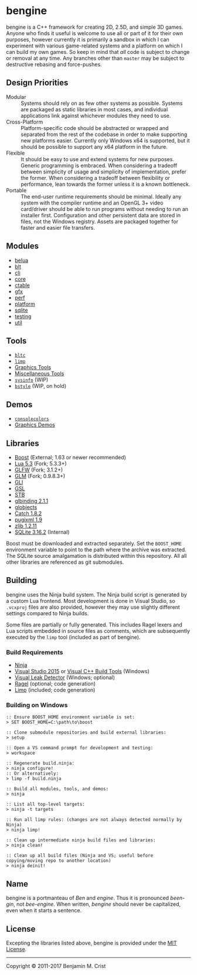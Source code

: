 # bengine
bengine is a C++ framework for creating 2D, 2.5D, and simple 3D games.  Anyone
who finds it useful is welcome to use all or part of it for their own purposes,
however currently it is primarily a sandbox in which I can experiment with
various game-related systems and a platform on which I can build my own games.
So keep in mind that *all* code is subject to change or removal at any time.
Any branches other than `master` may be subject to destructive rebasing and
force-pushes.


## Design Priorities
<dl>
   <dt>Modular</dt>
      <dd>Systems should rely on as few other systems as possible.  Systems are
          packaged as static libraries in most cases, and individual
          applications link against whichever modules they need to use.</dd>
   <dt>Cross-Platform</dt>
      <dd>Platform-specific code should be abstracted or wrapped and separated
          from the rest of the codebase in order to make supporting new
          platforms easier.  Currently only Windows x64 is supported, but it
          should be possible to support any x64 platform in the future.</dd>
   <dt>Flexible</dt>
      <dd>It should be easy to use and extend systems for new purposes.  Generic
          programming is embraced.  When considering a tradeoff between
          simplicity of usage and simplicity of implementation, prefer the
          former.  When considering a tradeoff between flexibility or
          performance, lean towards the former unless it is a known
          bottleneck.</dd>
   <dt>Portable</dt>
      <dd>The end-user runtime requirements should be minimal.  Ideally any
          system with the compiler runtime and an OpenGL 3+ video card/driver
          should be able to run programs without needing to run an installer
          first.  Configuration and other persistent data are stored in files,
          not the Windows registry.  Assets are packaged together for faster
          and easier file transfers.</dd>
</dl>


## Modules
 - [belua](https://github.com/magicmoremagic/bengine-belua)
 - [blt](https://github.com/magicmoremagic/bengine-blt)
 - [cli](https://github.com/magicmoremagic/bengine-cli)
 - [core](https://github.com/magicmoremagic/bengine-core)
 - [ctable](https://github.com/magicmoremagic/bengine-ctable)
 - [gfx](https://github.com/magicmoremagic/bengine-gfx)
 - [perf](https://github.com/magicmoremagic/bengine-perf)
 - [platform](https://github.com/magicmoremagic/bengine-platform)
 - [sqlite](https://github.com/magicmoremagic/bengine-sqlite)
 - [testing](https://github.com/magicmoremagic/bengine-testing)
 - [util](https://github.com/magicmoremagic/bengine-util)
 

## Tools
 - [`bltc`](https://github.com/magicmoremagic/bengine-tools-bltc)
 - [`limp`](https://github.com/magicmoremagic/bengine-tools-limp)
 - [Graphics Tools](https://github.com/magicmoremagic/bengine-tools-gfx)
 - [Miscellaneous Tools](https://github.com/magicmoremagic/bengine-tools-misc)
 - [`sysinfo`](https://github.com/magicmoremagic/bengine-tools-sysinfo) (WIP)
 - [`bstyle`](https://github.com/magicmoremagic/bengine-tools-bstyle) (WIP, on hold)


## Demos
 - [`consolecolors`](https://github.com/magicmoremagic/bengine-demos-consolecolors)
 - [Graphics Demos](https://github.com/magicmoremagic/bengine-demos-gfx)


## Libraries 
 - [Boost](http://www.boost.org/) (External; 1.63 or newer recommended)
 - [Lua 5.3](https://github.com/magicmoremagic/lua) (Fork; 5.3.3+)
 - [GLFW](https://github.com/magicmoremagic/glfw) (Fork; 3.1.2+)
 - [GLM](https://github.com/magicmoremagic/glm) (Fork; 0.9.8.3+)
 - [GLI](https://github.com/g-truc/gli)
 - [GSL](https://github.com/Microsoft/GSL)
 - [STB](https://github.com/nothings/stb)
 - [glbinding 2.1.1](https://github.com/cginternals/glbinding)
 - [globjects](https://github.com/cginternals/globjects)
 - [Catch 1.8.2](https://github.com/philsquared/Catch)
 - [pugixml 1.9](https://github.com/zeux/pugixml)
 - [zlib 1.2.11](https://github.com/madler/zlib)
 - [SQLite 3.16.2](http://sqlite.org/) (Internal)

Boost must be downloaded and extracted separately.  Set the `BOOST_HOME`
environment variable to point to the path where the archive was extracted.
The SQLite source amalgamation is distributed within this repository.  All
all other libraries are referenced as git submodules.


## Building
bengine uses the Ninja build system.  The Ninja build script is generated by a
custom Lua frontend.  Most development is done in Visual Studio, so `.vcxproj`
files are also provided, however they may use slightly different settings
compared to Ninja builds.

Some files are partially or fully generated.  This includes Ragel lexers and
Lua scripts embedded in source files as comments, which are subsequently
executed by the `limp` tool (included as part of bengine).

### Build Requirements
 - [Ninja](https://ninja-build.org/)
 - [Visual Studio 2015](https://www.visualstudio.com/) or [Visual C++ Build Tools](http://landinghub.visualstudio.com/visual-cpp-build-tools) (Windows)
 - [Visual Leak Detector](https://vld.codeplex.com/) (Windows; optional)
 - [Ragel](http://www.colm.net/open-source/ragel/) (optional; code generation)
 - [Limp](https://github.com/magicmoremagic/bengine-limp) (included; code generation)

### Building on Windows
```
:: Ensure BOOST_HOME environment variable is set:
> SET BOOST_HOME=C:\path\to\boost

:: Clone submodule repositories and build external libraries:
> setup

:: Open a VS command prompt for development and testing:
> workspace

:: Regenerate build.ninja:
> ninja configure!
:: Or alternatively:
> limp -f build.ninja

:: Build all modules, tools, and demos:
> ninja

:: List all top-level targets:
> ninja -t targets

:: Run all limp rules: (changes are not always detected normally by Ninja)
> ninja limp!

:: Clean up intermediate ninja build files and libraries:
> ninja clean!

:: Clean up all build files (Ninja and VS; useful before copying/moving repo to another location)
> ninja deinit!
```


## Name
bengine is a portmanteau of *Ben* and *engine*.  Thus it is pronounced
*been-gin*, not *bee-engine*.  When written, *bengine* should never be
capitalized, even when it starts a sentence.


## License
Excepting the libraries listed above, bengine is provided under the [MIT License](./license.md).

---

Copyright &copy; 2011-2017 Benjamin M. Crist
